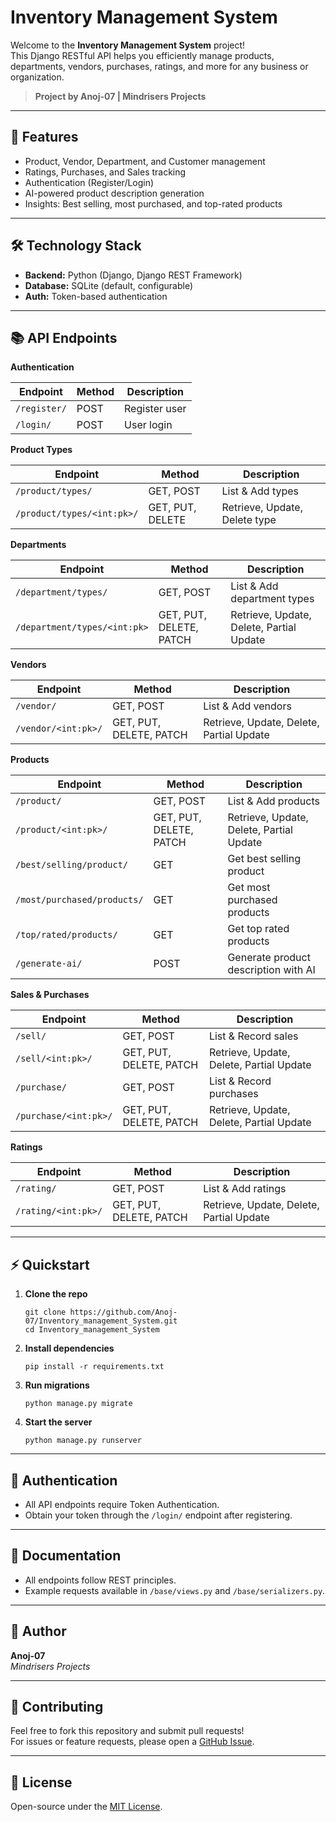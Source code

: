 # Inventory Management System

Welcome to the **Inventory Management System** project!  
This Django RESTful API helps you efficiently manage products, departments, vendors, purchases, ratings, and more for any business or organization.

> **Project by Anoj-07 | Mindrisers Projects**

---

## 🚀 Features

- Product, Vendor, Department, and Customer management
- Ratings, Purchases, and Sales tracking
- Authentication (Register/Login)
- AI-powered product description generation
- Insights: Best selling, most purchased, and top-rated products

---

## 🛠️ Technology Stack

- **Backend:** Python (Django, Django REST Framework)
- **Database:** SQLite (default, configurable)
- **Auth:** Token-based authentication

---

## 📚 API Endpoints

**Authentication**

| Endpoint         | Method | Description      |
|------------------|--------|-----------------|
| `/register/`     | POST   | Register user   |
| `/login/`        | POST   | User login      |

**Product Types**

| Endpoint                       | Method     | Description           |
|--------------------------------|------------|-----------------------|
| `/product/types/`              | GET, POST  | List & Add types      |
| `/product/types/<int:pk>/`     | GET, PUT, DELETE | Retrieve, Update, Delete type |

**Departments**

| Endpoint                         | Method     | Description                |
|-----------------------------------|------------|----------------------------|
| `/department/types/`              | GET, POST  | List & Add department types|
| `/department/types/<int:pk>`      | GET, PUT, DELETE, PATCH | Retrieve, Update, Delete, Partial Update |

**Vendors**

| Endpoint                 | Method     | Description                |
|--------------------------|------------|----------------------------|
| `/vendor/`               | GET, POST  | List & Add vendors         |
| `/vendor/<int:pk>/`      | GET, PUT, DELETE, PATCH | Retrieve, Update, Delete, Partial Update |

**Products**

| Endpoint                      | Method     | Description                         |
|-------------------------------|------------|-------------------------------------|
| `/product/`                   | GET, POST  | List & Add products                 |
| `/product/<int:pk>/`          | GET, PUT, DELETE, PATCH | Retrieve, Update, Delete, Partial Update |
| `/best/selling/product/`      | GET        | Get best selling product            |
| `/most/purchased/products/`   | GET        | Get most purchased products         |
| `/top/rated/products/`        | GET        | Get top rated products              |
| `/generate-ai/`               | POST       | Generate product description with AI|

**Sales & Purchases**

| Endpoint                  | Method     | Description                         |
|---------------------------|------------|-------------------------------------|
| `/sell/`                  | GET, POST  | List & Record sales                 |
| `/sell/<int:pk>/`         | GET, PUT, DELETE, PATCH | Retrieve, Update, Delete, Partial Update |
| `/purchase/`              | GET, POST  | List & Record purchases             |
| `/purchase/<int:pk>/`     | GET, PUT, DELETE, PATCH | Retrieve, Update, Delete, Partial Update |

**Ratings**

| Endpoint                  | Method     | Description                         |
|---------------------------|------------|-------------------------------------|
| `/rating/`                | GET, POST  | List & Add ratings                  |
| `/rating/<int:pk>/`       | GET, PUT, DELETE, PATCH | Retrieve, Update, Delete, Partial Update |

---

## ⚡ Quickstart

1. **Clone the repo**
   ```
   git clone https://github.com/Anoj-07/Inventory_management_System.git
   cd Inventory_management_System
   ```
2. **Install dependencies**
   ```
   pip install -r requirements.txt
   ```
3. **Run migrations**
   ```
   python manage.py migrate
   ```
4. **Start the server**
   ```
   python manage.py runserver
   ```

---

## 🔐 Authentication

- All API endpoints require Token Authentication.  
- Obtain your token through the `/login/` endpoint after registering.

---

## 📖 Documentation

- All endpoints follow REST principles.
- Example requests available in `/base/views.py` and `/base/serializers.py`.

---

## 👤 Author

**Anoj-07**  
_Mindrisers Projects_

---

## 🌟 Contributing

Feel free to fork this repository and submit pull requests!  
For issues or feature requests, please open a [GitHub Issue](https://github.com/Anoj-07/Inventory_management_System/issues).

---

## 📄 License

Open-source under the [MIT License](LICENSE).

